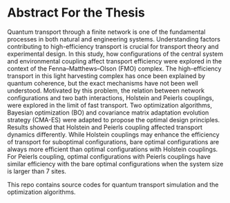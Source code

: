 # Abstract For the Thesis
Quantum transport through a finite network is one of the fundamental processes in both natural and engineering systems. Understanding factors contributing to high-efficiency transport is crucial for transport theory and experimental design. In this study, how configurations of the central system and environmental coupling affect transport efficiency were explored in the context of the Fenna–Matthews–Olson (FMO) complex. The high-efficiency transport in this light harvesting complex has once been explained by quantum coherence, but the exact mechanisms have not been well understood. Motivated by this problem, the relation between network configurations and two bath interactions, Holstein and Peierls couplings, were explored in the limit of fast transport. Two optimization algorithms, Bayesian optimization (BO) and covariance matrix adaptation evolution strategy (CMA-ES) were adapted to propose the optimal design principles. Results showed that Holstein and Peierls coupling affected transport dynamics differently. While Holstein couplings may enhance the efficiency of transport for suboptimal configurations, bare optimal configurations are always more efficient than optimal configurations with Holstein couplings. For Peierls coupling, optimal configurations with Peierls couplings have similar efficiency with the bare optimal configurations when the system size is larger than 7 sites. 

This repo contains source codes for quantum transport simulation and the optimization algorithms.
